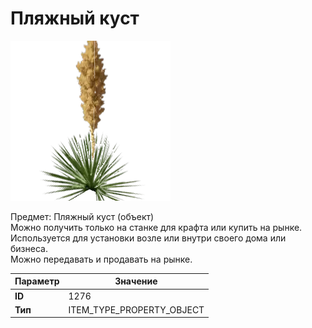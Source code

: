 # Пляжный куст

![Item Image](../img/1276.webp?raw=true)

Предмет: Пляжный куст (объект)<br>Можно получить только на станке для крафта или купить на рынке.<br>Используется для установки возле или внутри своего дома или бизнеса.<br>Можно передавать и продавать на рынке.


| Параметр | Значение |
|----------|----------|
| **ID** | 1276 |
| **Тип** | ITEM_TYPE_PROPERTY_OBJECT |

